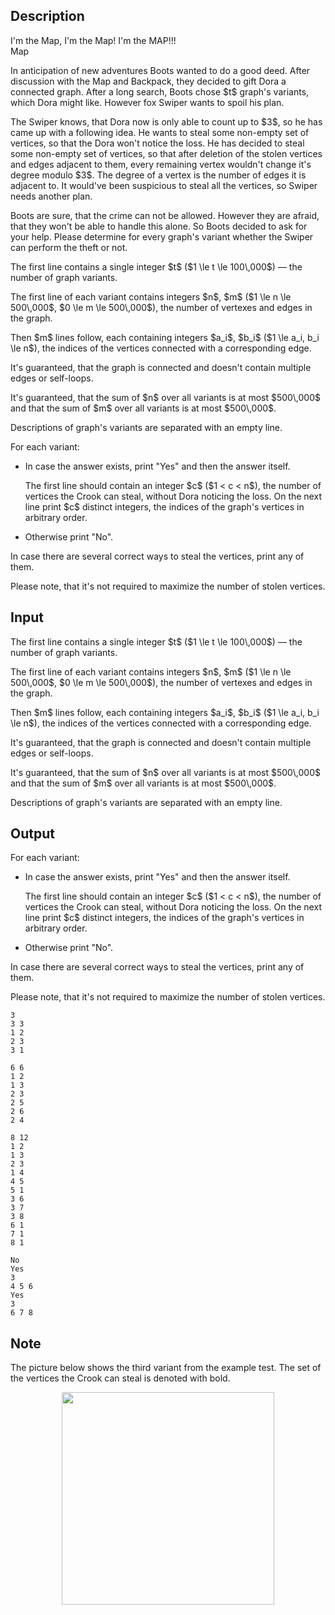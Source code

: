 ## Description

<div><div class="epigraph"><div class="epigraph-text">I'm the Map, I'm the Map! I'm the MAP!!!</div><div class="epigraph-source">Map</div></div><p>In anticipation of new adventures Boots wanted to do a good deed. After discussion with the Map and Backpack, they decided to gift Dora a connected graph. After a long search, Boots chose $t$ graph's variants, which Dora might like. However fox Swiper wants to spoil his plan.</p><p>The Swiper knows, that Dora now is only able to count up to $3$, so he has came up with a following idea. He wants to steal some non-empty set of vertices, so that the Dora won't notice the loss. He has decided to steal some non-empty set of vertices, so that after deletion of the stolen vertices and edges adjacent to them, every <span class="tex-font-style-bf">remaining</span> vertex wouldn't change it's degree modulo $3$. The degree of a vertex is the number of edges it is adjacent to. It would've been suspicious to steal all the vertices, so Swiper needs another plan.</p><p>Boots are sure, that the crime can not be allowed. However they are afraid, that they won't be able to handle this alone. So Boots decided to ask for your help. Please determine for every graph's variant whether the Swiper can perform the theft or not.</p></div><div class="input-specification"><p>The first line contains a single integer $t$ ($1 \le t \le 100\,000$) — the number of graph variants.</p><p>The first line of each variant contains integers $n$, $m$ ($1 \le n \le 500\,000$, $0 \le m \le 500\,000$), the number of vertexes and edges in the graph.</p><p>Then $m$ lines follow, each containing integers $a_i$, $b_i$ ($1 \le a_i, b_i \le n$), the indices of the vertices connected with a corresponding edge.</p><p>It's guaranteed, that the graph is connected and doesn't contain multiple edges or self-loops.</p><p>It's guaranteed, that the sum of $n$ over all variants is at most $500\,000$ and that the sum of $m$ over all variants is at most $500\,000$.</p><p>Descriptions of graph's variants are separated with an empty line.</p></div><div class="output-specification"><p>For each variant:</p><ul> <li> In case the answer exists, print "<span class="tex-font-style-tt">Yes</span>" and then the answer itself.<p>The first line should contain an integer $c$ ($1 &lt; c &lt; n$), the number of vertices the Crook can steal, without Dora noticing the loss. On the next line print $c$ distinct integers, the indices of the graph's vertices in arbitrary order.</p></li><li> Otherwise print "<span class="tex-font-style-tt">No</span>". </li></ul><p>In case there are several correct ways to steal the vertices, print any of them.</p><p>Please note, that it's not required to maximize the number of stolen vertices.</p></div>

## Input

<p>The first line contains a single integer $t$ ($1 \le t \le 100\,000$) — the number of graph variants.</p><p>The first line of each variant contains integers $n$, $m$ ($1 \le n \le 500\,000$, $0 \le m \le 500\,000$), the number of vertexes and edges in the graph.</p><p>Then $m$ lines follow, each containing integers $a_i$, $b_i$ ($1 \le a_i, b_i \le n$), the indices of the vertices connected with a corresponding edge.</p><p>It's guaranteed, that the graph is connected and doesn't contain multiple edges or self-loops.</p><p>It's guaranteed, that the sum of $n$ over all variants is at most $500\,000$ and that the sum of $m$ over all variants is at most $500\,000$.</p><p>Descriptions of graph's variants are separated with an empty line.</p>

## Output

<p>For each variant:</p><ul> <li> In case the answer exists, print "<span class="tex-font-style-tt">Yes</span>" and then the answer itself.<p>The first line should contain an integer $c$ ($1 &lt; c &lt; n$), the number of vertices the Crook can steal, without Dora noticing the loss. On the next line print $c$ distinct integers, the indices of the graph's vertices in arbitrary order.</p></li><li> Otherwise print "<span class="tex-font-style-tt">No</span>". </li></ul><p>In case there are several correct ways to steal the vertices, print any of them.</p><p>Please note, that it's not required to maximize the number of stolen vertices.</p>





```input1
3
3 3
1 2
2 3
3 1

6 6
1 2
1 3
2 3
2 5
2 6
2 4

8 12
1 2
1 3
2 3
1 4
4 5
5 1
3 6
3 7
3 8
6 1
7 1
8 1
```




```output1
No
Yes
3
4 5 6
Yes
3
6 7 8
```



## Note

<p>The picture below shows the third variant from the example test. The set of the vertices the Crook can steal is denoted with bold. </p><center> <img class="tex-graphics" height="340px" src="file://u2g0y8B5.png" style="max-width: 100.0%;max-height: 100.0%;" width="340px"> </center>
